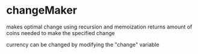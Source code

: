 # changeMaker
makes optimal change using recursion and memoization
returns amount of coins needed to make the specified change

currency can be changed by modifying the "change" variable
